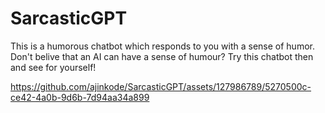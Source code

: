 # SarcasticGPT
This is a humorous chatbot which responds to you with a sense of humor. Don't belive that an AI can have a sense of humour? Try this chatbot then and see for yourself!

https://github.com/ajinkode/SarcasticGPT/assets/127986789/5270500c-ce42-4a0b-9d6b-7d94aa34a899

